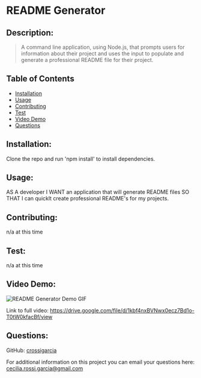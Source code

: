 
# README Generator 

## Description: 
> A command line application, using Node.js, that prompts users for information about their project and uses the input to populate and generate a professional README file for their project.



## Table of Contents
* [Installation](#Installation)
* [Usage](#Usage)
* [Contributing](#Contributing)
* [Test](#Test)
* [Video Demo](#Video)
* [Questions](#Questions)



## Installation:
Clone the repo and run 'npm install' to install dependencies.

## Usage:
AS A developer I WANT an application that will generate README files SO THAT I can quicklt create professional README's for my projects.

## Contributing:
n/a at this time

## Test:
n/a at this time

## Video Demo:
![README Generator Demo GIF](./assets/readme-generator.gif)

Link to full video: https://drive.google.com/file/d/1kbf4nxBVNwx0ecz7Bd1o-T0tW0kfacBf/view

## Questions:
GitHub: [crossigarcia](https://github.com/crossigarcia) 

For additional information on this project you can email your questions here: <cecilia.rossi.garcia@gmail.com>  

